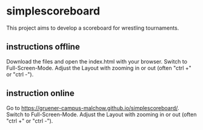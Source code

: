 # simplescoreboard

This project aims to develop a scoreboard for wrestling tournaments.

## instructions offline

Download the files and open the index.html with your browser. Switch to Full-Screen-Mode. Adjust the Layout with zooming in or out (often "ctrl +" or "ctrl -").

## instruction online

Go to https://gruener-campus-malchow.github.io/simplescoreboard/. Switch to Full-Screen-Mode. Adjust the Layout with zooming in or out (often "ctrl +" or "ctrl -").
